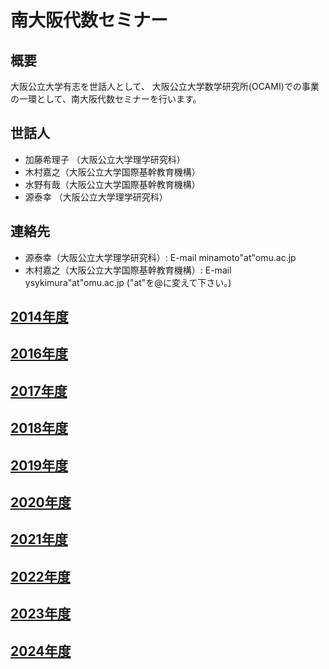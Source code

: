 # 南大阪代数セミナー

## 概要
大阪公立大学有志を世話人として、
大阪公立大学数学研究所(OCAMI)での事業の一環として、南大阪代数セミナーを行います。

## 世話人
- 加藤希理子 （大阪公立大学理学研究科）
[](
神田遼（大阪公立大学理学研究科）
)
- 木村嘉之（大阪公立大学国際基幹教育機構）
- 水野有哉（大阪公立大学国際基幹教育機構）
- 源泰幸 （大阪公立大学理学研究科）

## 連絡先
- 源泰幸（大阪公立大学理学研究科）: E-mail minamoto"at"omu.ac.jp
- 木村嘉之（大阪公立大学国際基幹教育機構）: E-mail ysykimura"at"omu.ac.jp
("at"を@に変えて下さい。)

## [2014年度](2014/index.md)
## [2016年度](2016/index.md)
## [2017年度](2017/index.md)
## [2018年度](2018/index.md)
## [2019年度](2019/index.md)
## [2020年度](2020/index.md)
## [2021年度](2021/index.md)
## [2022年度](2022/index.md)
## [2023年度](2023/index.md)
## [2024年度](2024/index.md)
